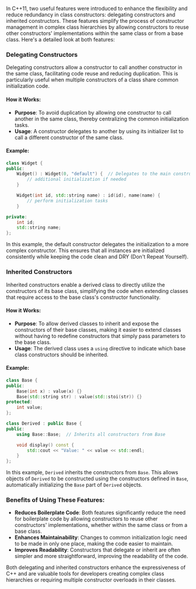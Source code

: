 In C++11, two useful features were introduced to enhance the flexibility and reduce redundancy in class constructors: delegating constructors and inherited constructors. These features simplify the process of constructor management in complex class hierarchies by allowing constructors to reuse other constructors' implementations within the same class or from a base class. Here's a detailed look at both features:

### Delegating Constructors

Delegating constructors allow a constructor to call another constructor in the same class, facilitating code reuse and reducing duplication. This is particularly useful when multiple constructors of a class share common initialization code.

#### How it Works:
- **Purpose**: To avoid duplication by allowing one constructor to call another in the same class, thereby centralizing the common initialization tasks.
- **Usage**: A constructor delegates to another by using its initializer list to call a different constructor of the same class.

#### Example:
```cpp
class Widget {
public:
    Widget() : Widget(0, "default") {  // Delegates to the main constructor
        // additional initialization if needed
    }

    Widget(int id, std::string name) : id(id), name(name) {
        // perform initialization tasks
    }

private:
    int id;
    std::string name;
};
```
In this example, the default constructor delegates the initialization to a more complex constructor. This ensures that all instances are initialized consistently while keeping the code clean and DRY (Don't Repeat Yourself).

### Inherited Constructors

Inherited constructors enable a derived class to directly utilize the constructors of its base class, simplifying the code when extending classes that require access to the base class's constructor functionality.

#### How it Works:
- **Purpose**: To allow derived classes to inherit and expose the constructors of their base classes, making it easier to extend classes without having to redefine constructors that simply pass parameters to the base class.
- **Usage**: The derived class uses a `using` directive to indicate which base class constructors should be inherited.

#### Example:
```cpp
class Base {
public:
    Base(int x) : value(x) {}
    Base(std::string str) : value(std::stoi(str)) {}
protected:
    int value;
};

class Derived : public Base {
public:
    using Base::Base;  // Inherits all constructors from Base

    void display() const {
        std::cout << "Value: " << value << std::endl;
    }
};
```
In this example, `Derived` inherits the constructors from `Base`. This allows objects of `Derived` to be constructed using the constructors defined in `Base`, automatically initializing the `Base` part of `Derived` objects.

### Benefits of Using These Features:
- **Reduces Boilerplate Code**: Both features significantly reduce the need for boilerplate code by allowing constructors to reuse other constructors' implementations, whether within the same class or from a base class.
- **Enhances Maintainability**: Changes to common initialization logic need to be made in only one place, making the code easier to maintain.
- **Improves Readability**: Constructors that delegate or inherit are often simpler and more straightforward, improving the readability of the code.

Both delegating and inherited constructors enhance the expressiveness of C++ and are valuable tools for developers creating complex class hierarchies or requiring multiple constructor overloads in their classes.